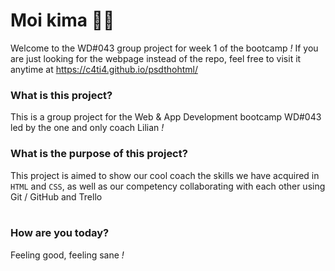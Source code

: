 # Moi kima 🖖🏼
Welcome to the WD#043 group project for week 1 of the bootcamp *!*
If you are just looking for the webpage instead of the repo, feel free to visit it anytime at https://c4ti4.github.io/psdthohtml/

### What is this project?
This is a group project for the Web & App Development bootcamp WD#043 led by the one and only coach Lilian *!*
### What is the purpose of this project?
This project is aimed to show our cool coach the skills we have acquired in `HTML` and `CSS`, as well as our competency collaborating with each other using Git / GitHub and Trello
<br>
<br>
### How are you today?
Feeling good, feeling sane *!*